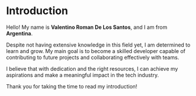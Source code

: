 # Introduction

Hello! My name is **Valentino Roman De Los Santos**, and I am from **Argentina**. 

Despite not having extensive knowledge in this field yet, I am determined to learn and grow. My main goal is to become a skilled developer capable of contributing to future projects and collaborating effectively with teams.

I believe that with dedication and the right resources, I can achieve my aspirations and make a meaningful impact in the tech industry. 

Thank you for taking the time to read my introduction!
